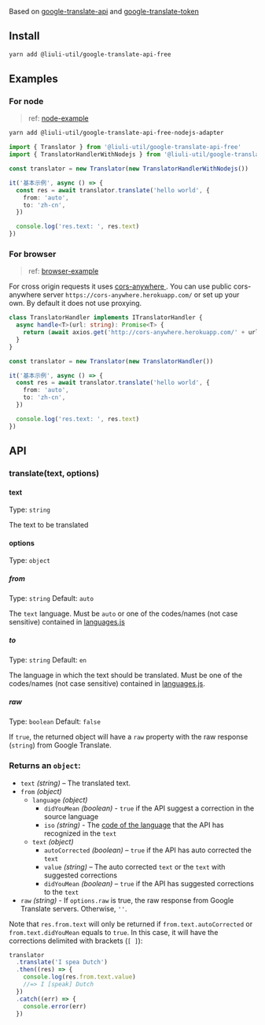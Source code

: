 Based on [google-translate-api](https://github.com/cjrsgu/google-translate-api-browser)
and [google-translate-token](https://github.com/matheuss/google-translate-token)

## Install

```sh
yarn add @liuli-util/google-translate-api-free
```

## Examples

### For node

> ref: [node-example](https://github.com/rxliuli/google-translate-api-browser/tree/master/examples/node-example)

```sh
yarn add @liuli-util/google-translate-api-free-nodejs-adapter
```

```ts
import { Translator } from '@liuli-util/google-translate-api-free'
import { TranslatorHandlerWithNodejs } from '@liuli-util/google-translate-api-free-nodejs-adapter'

const translator = new Translator(new TranslatorHandlerWithNodejs())

it('基本示例', async () => {
  const res = await translator.translate('hello world', {
    from: 'auto',
    to: 'zh-cn',
  })

  console.log('res.text: ', res.text)
})
```

### For browser

> ref: [browser-example](https://github.com/rxliuli/google-translate-api-browser/tree/master/examples/browser-example)

For cross origin requests it uses [cors-anywhere
](https://github.com/Rob--W/cors-anywhere). You can use public cors-anywhere
server `https://cors-anywhere.herokuapp.com/` or set up your own. By default it does not use proxying.

```ts
class TranslatorHandler implements ITranslatorHandler {
  async handle<T>(url: string): Promise<T> {
    return (await axios.get('http://cors-anywhere.herokuapp.com/' + url)).data
  }
}

const translator = new Translator(new TranslatorHandler())

it('基本示例', async () => {
  const res = await translator.translate('hello world', {
    from: 'auto',
    to: 'zh-cn',
  })

  console.log('res.text: ', res.text)
})
```

## API

### translate(text, options)

#### text

Type: `string`

The text to be translated

#### options

Type: `object`

##### from

Type: `string` Default: `auto`

The `text` language. Must be `auto` or one of the codes/names (not case sensitive) contained
in [languages.js](https://github.com/matheuss/google-translate-api/blob/master/languages.js)

##### to

Type: `string` Default: `en`

The language in which the text should be translated. Must be one of the codes/names (not case sensitive) contained
in [languages.js](https://github.com/matheuss/google-translate-api/blob/master/languages.js).

##### raw

Type: `boolean` Default: `false`

If `true`, the returned object will have a `raw` property with the raw response (`string`) from Google Translate.

### Returns an `object`:

- `text` _(string)_ – The translated text.
- `from` _(object)_
  - `language` _(object)_
    - `didYouMean` _(boolean)_ - `true` if the API suggest a correction in the source language
    - `iso` _(string)_ -
      The [code of the language](https://github.com/matheuss/google-translate-api/blob/master/languages.js) that the
      API has recognized in the `text`
  - `text` _(object)_
    - `autoCorrected` _(boolean)_ – `true` if the API has auto corrected the `text`
    - `value` _(string)_ – The auto corrected `text` or the `text` with suggested corrections
    - `didYouMean` _(boolean)_ – `true` if the API has suggested corrections to the `text`
- `raw` _(string)_ - If `options.raw` is true, the raw response from Google Translate servers. Otherwise, `''`.

Note that `res.from.text` will only be returned if `from.text.autoCorrected` or `from.text.didYouMean` equals to `true`.
In this case, it will have the corrections delimited with brackets (`[ ]`):

```js
translator
  .translate('I spea Dutch')
  .then((res) => {
    console.log(res.from.text.value)
    //=> I [speak] Dutch
  })
  .catch((err) => {
    console.error(err)
  })
```
